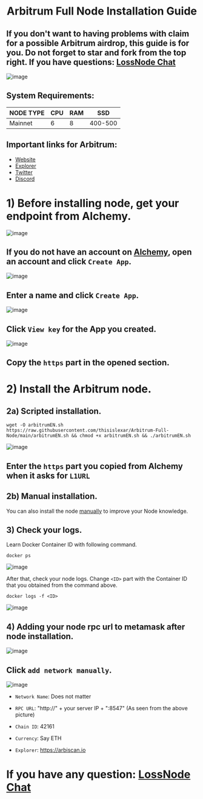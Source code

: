 <h1 align="center">Arbitrum Full Node Installation Guide

## If you don't want to having problems with claim for a possible Arbitrum airdrop, this guide is for you. Do not forget to star and fork from the top right. If you have questions: [LossNode Chat](https://t.me/LossNode)

![image](https://user-images.githubusercontent.com/101462877/198357079-6320f62f-8e9e-401d-becf-8673480e8701.png)

## System Requirements:
NODE TYPE | CPU     | RAM      | SSD     |
| ------------- | ------------- | ------------- | -------- |
| Mainnet | 6          | 8         | 400-500  |

## Important links for Arbitrum:
- [Website](https://arbitrum.io/)
- [Explorer](https://arbiscan.io)
- [Twitter](https://twitter.com/arbitrum)
- [Discord](https://discord.gg/arbitrum)

# 1) Before installing node, get your endpoint from Alchemy.

![image](https://user-images.githubusercontent.com/101462877/198358298-d6be4399-154d-4873-bc8c-e6f37db80860.png)

## If you do not have an account on [Alchemy](https://dashboard.alchemy.com/), open an account and click `Create App`.

![image](https://user-images.githubusercontent.com/101462877/198358599-14a29270-fd3d-4654-9f0d-503faa7992b2.png)

## Enter a name and click `Create App`.

![image](https://user-images.githubusercontent.com/101462877/198358754-a9f2f648-4895-429a-aa73-e240a3fcfe5e.png)

## Click `View key` for the App you created.

![image](https://user-images.githubusercontent.com/101462877/198359002-9c032e82-7071-4a06-9868-0d6343f6dada.png)

## Copy the `https` part in the opened section.


# 2) Install the Arbitrum node.

## 2a) Scripted installation.

``` 
wget -O arbitrumEN.sh https://raw.githubusercontent.com/thisislexar/Arbitrum-Full-Node/main/arbitrumEN.sh && chmod +x arbitrumEN.sh && ./arbitrumEN.sh
```
![image](https://user-images.githubusercontent.com/101462877/198361610-ff82d18b-9ca6-41be-8b7e-fc5381b5869e.png)

## Enter the `https` part you copied from Alchemy when it asks for `L1URL`

## 2b) Manual installation.

You can also install the node [manually](https://github.com/thisislexar/Arbitrum-Full-Node/blob/main/arbitrum_manualEN.md) to improve your Node knowledge.

## 3) Check your logs.

Learn Docker Container ID with following command.

``` 
docker ps
```
![image](https://user-images.githubusercontent.com/101462877/198364892-af160efa-66b2-4929-9e14-c79ea28b456a.png)

After that, check your node logs. Change `<ID>` part with the Container ID that you obtained from the command above.

``` 
docker logs -f <ID>
```
![image](https://user-images.githubusercontent.com/101462877/198365298-62ee6d4c-e9c8-4290-af7c-e02ee4ab7667.png)


## 4) Adding your node rpc url to metamask after node installation.

![image](https://user-images.githubusercontent.com/101462877/198362714-e6be4fa7-d750-4d5f-815a-77c129061f94.png)

## Click `add network manually`.

![image](https://user-images.githubusercontent.com/101462877/198363067-4ca01c95-f05c-47d5-997d-8177fb26e66c.png)

- `Network Name`: Does not matter


- `RPC URL`: "http://" + your server IP + ":8547" (As seen from the above picture)


- `Chain ID`: 42161


- `Currency`: Say ETH

- `Explorer`: https://arbiscan.io

# If you have any question: [LossNode Chat](https://t.me/LossNode)
